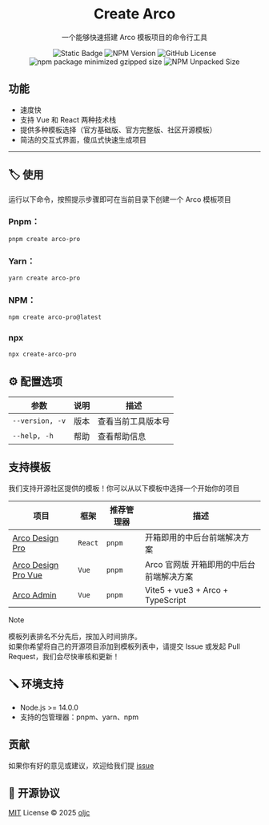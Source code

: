 <div align="center">

<h1 align="center">Create Arco</h1>
<p align="center">一个能够快速搭建 Arco 模板项目的命令行工具</p> 
  
![Static Badge](https://img.shields.io/badge/%E8%B6%85%E7%BA%A7%E5%BF%AB%E7%9A%84Cli%20-bright?logo=bytedance&color=%23fff)
![NPM Version](https://img.shields.io/npm/v/create-arco-pro?logo=npm&logoColor=%23CB3837&label=version&labelColor=%23E8F3FF&color=%23165DFF)
![GitHub License](https://img.shields.io/github/license/oljc/create-arco-pro?labelColor=%23404040&color=%2300B42A)
![npm package minimized gzipped size](https://img.shields.io/bundlejs/size/create-arco-pro?label=mini%20size&labelColor=%231d2129&color=%230E42D2)
![NPM Unpacked Size](https://img.shields.io/npm/unpacked-size/create-arco-pro?logo=javascript&color=%233491FA)

</div>

## 功能

- 速度快
- 支持 Vue 和 React 两种技术栈
- 提供多种模板选择（官方基础版、官方完整版、社区开源模板）
- 简洁的交互式界面，傻瓜式快速生成项目

---

## 🏷️ 使用

运行以下命令，按照提示步骤即可在当前目录下创建一个 Arco 模板项目

### Pnpm：

```sh
pnpm create arco-pro
```

### Yarn：

```sh
yarn create arco-pro
```

### NPM：

```sh
npm create arco-pro@latest
```

### npx

```sh
npx create-arco-pro
```

## ⚙️ 配置选项

| 参数 | 说明 | 描述 |
| --- | --- | --- |
| `--version, -v` | 版本 | 查看当前工具版本号 |
| `--help, -h` | 帮助 | 查看帮助信息 |

## 支持模板

我们支持开源社区提供的模板！你可以从以下模板中选择一个开始你的项目

| 项目 | 框架 | 推荐管理器 | 描述 |
| ----| ----- | --- | ---- |
| [Arco Design Pro](https://react-pro.arco.design) | `React` | `pnpm` | 开箱即用的中后台前端解决方案 |
| [Arco Design Pro Vue](https://vue-pro.arco.design) | `Vue` | `pnpm` | Arco 官网版 开箱即用的中后台前端解决方案 |
| [Arco Admin ](https://github.com/oljc/arco-admin) | `Vue` | `pnpm` | Vite5 + vue3 + Arco + TypeScript |

> [!NOTE]
> 模板列表排名不分先后，按加入时间排序。    
> 如果你希望将自己的开源项目添加到模板列表中，请提交 Issue 或发起 Pull Request，我们会尽快审核和更新！

## 🪛 环境支持
- Node.js >= 14.0.0
- 支持的包管理器：pnpm、yarn、npm

## 贡献

如果你有好的意见或建议，欢迎给我们提 [issue](https://github.com/oljc/creat-arco-pro/issues)

## 📑 开源协议

[MIT](./LICENSE) License © 2025 [oljc](https://github.com/oljc)

